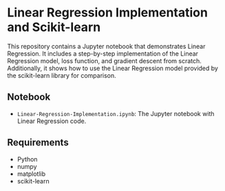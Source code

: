 # Linear Regression Implementation and Scikit-learn

This repository contains a Jupyter notebook that demonstrates Linear Regression. It includes a step-by-step implementation of the Linear Regression model, loss function, and gradient descent from scratch. Additionally, it shows how to use the Linear Regression model provided by the scikit-learn library for comparison.

## Notebook

- `Linear-Regression-Implementation.ipynb`: The Jupyter notebook with Linear Regression code.

## Requirements

- Python
- numpy
- matplotlib
- scikit-learn
